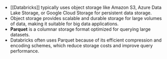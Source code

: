 
- [[Databricks]] typically uses object storage like Amazon S3, Azure Data Lake Storage, or Google Cloud Storage for persistent data storage.
- Object storage provides scalable and durable storage for large volumes of data, making it suitable for big data applications.
- **Parquet** is a columnar storage format optimized for querying large datasets.
- Databricks often uses Parquet because of its efficient compression and encoding schemes, which reduce storage costs and improve query performance.